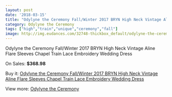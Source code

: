 ```yaml
---
layout: post
date: '2018-03-15'
title: "Odylyne the Ceremony Fall/Winter 2017 BRYN High Neck Vintage Aline Flare Sleeves Chapel Train Lace Embroidery Wedding Dress"
category: Odylyne the Ceremony
tags: ["high","train","unique","ceremony","fall"]
image: http://img.eudances.com/32748-thickbox_default/odylyne-the-ceremony-fall-winter-2017-bryn-high-neck-vintage-aline-flare-sleeves-chapel-train-lace-embroidery-wedding-dress.jpg
---
```

Odylyne the Ceremony Fall/Winter 2017 BRYN High Neck Vintage Aline Flare Sleeves Chapel Train Lace Embroidery Wedding Dress

On Sales: **$368.98**
<a href="https://www.eudances.com/en/odylyne-the-ceremony/10116-odylyne-the-ceremony-fall-winter-2017-bryn-high-neck-vintage-aline-flare-sleeves-chapel-train-lace-embroidery-wedding-dress.html"><amp-img layout="responsive" width="600" height="600" src="//img.eudances.com/32748-thickbox_default/odylyne-the-ceremony-fall-winter-2017-bryn-high-neck-vintage-aline-flare-sleeves-chapel-train-lace-embroidery-wedding-dress.jpg" alt="Odylyne the Ceremony Fall/Winter 2017 BRYN High Neck Vintage Aline Flare Sleeves Chapel Train Lace Embroidery Wedding Dress 0" /></a>
<a href="https://www.eudances.com/en/odylyne-the-ceremony/10116-odylyne-the-ceremony-fall-winter-2017-bryn-high-neck-vintage-aline-flare-sleeves-chapel-train-lace-embroidery-wedding-dress.html"><amp-img layout="responsive" width="600" height="600" src="//img.eudances.com/32750-thickbox_default/odylyne-the-ceremony-fall-winter-2017-bryn-high-neck-vintage-aline-flare-sleeves-chapel-train-lace-embroidery-wedding-dress.jpg" alt="Odylyne the Ceremony Fall/Winter 2017 BRYN High Neck Vintage Aline Flare Sleeves Chapel Train Lace Embroidery Wedding Dress 1" /></a>
<a href="https://www.eudances.com/en/odylyne-the-ceremony/10116-odylyne-the-ceremony-fall-winter-2017-bryn-high-neck-vintage-aline-flare-sleeves-chapel-train-lace-embroidery-wedding-dress.html"><amp-img layout="responsive" width="600" height="600" src="//img.eudances.com/32749-thickbox_default/odylyne-the-ceremony-fall-winter-2017-bryn-high-neck-vintage-aline-flare-sleeves-chapel-train-lace-embroidery-wedding-dress.jpg" alt="Odylyne the Ceremony Fall/Winter 2017 BRYN High Neck Vintage Aline Flare Sleeves Chapel Train Lace Embroidery Wedding Dress 2" /></a>

Buy it: [Odylyne the Ceremony Fall/Winter 2017 BRYN High Neck Vintage Aline Flare Sleeves Chapel Train Lace Embroidery Wedding Dress](https://www.eudances.com/en/odylyne-the-ceremony/10116-odylyne-the-ceremony-fall-winter-2017-bryn-high-neck-vintage-aline-flare-sleeves-chapel-train-lace-embroidery-wedding-dress.html "Odylyne the Ceremony Fall/Winter 2017 BRYN High Neck Vintage Aline Flare Sleeves Chapel Train Lace Embroidery Wedding Dress")

View more: [Odylyne the Ceremony](https://www.eudances.com/en/160-odylyne-the-ceremony "Odylyne the Ceremony")